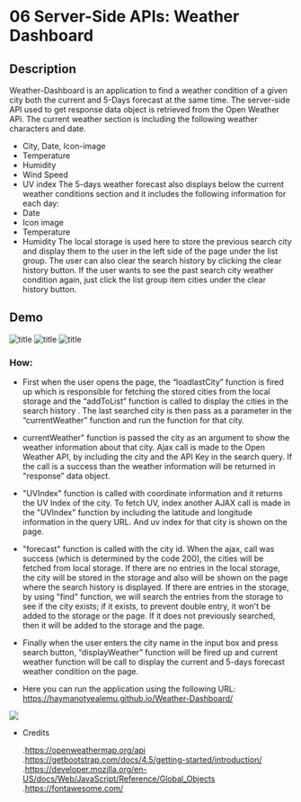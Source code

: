 # 06 Server-Side APIs: Weather Dashboard

## Description
Weather-Dashboard is an application to find a weather condition of a given city both the current and 5-Days forecast at the same time.
The server-side API used to get response data object is retrieved from the Open Weather APi.
The current weather section is including the following weather characters and date.
* City, Date, Icon-image
* Temperature
* Humidity
* Wind Speed
* UV index
The 5-days weather forecast also displays below the current weather conditions section and it includes the following information for each day:
* Date
* Icon image
* Temperature
* Humidity
The local storage is used here to store the previous search city and display them to the user in the left side of the page under the list group. The user can also clear the search history by clicking the clear history button.
If the user wants to see the past search city weather condition again, just click the list group item cities under the clear history button.

## Demo

![title](./assets/images/image-1.png)
![title](./assets/images/image-2.png)
![title](./assets/images/image-3.png)




### How:
* First when the user opens the page, the “loadlastCity” function is fired up which is responsible for fetching the stored cities from the local storage and  the “addToList” function is called to display the cities in the search history . The last searched city is then pass as a parameter in the “currentWeather” function and run the function for that city.
* currentWeather" function is passed the city as an argument to show the weather information about that city. Ajax call is made to the Open Weather API, by including the city and the API Key in the search query.  If the call is a success than the weather information will be returned in "response” data object. 
* "UVIndex" function is called with coordinate information and it returns the UV Index of the city. To fetch UV, index another AJAX call is made in the "UVIndex" function by including the latitude and longitude information in the query URL. And uv index for that city is shown on the page. 
* "forecast" function is called with the city id. When the ajax, call was success (which is determined by the code 200), the cities will be fetched from local storage. If there are no entries in the local storage, the city will be stored in the storage and also will be shown on the page where the search history is displayed. If there are entries in the storage, by using "find" function, we will search the entries from the storage to see if the city exists; if it exists, to prevent double entry, it won't be added to the storage or the page. If it does not previously searched, then it will be added to the storage and the page.
* Finally when the user enters the city name  in the input box and press search button, “displayWeather” function will be fired up and current weather function will be call to display the current and 5-days forecast weather condition on the page.

* Here you can run the application using the following URL:  https://haymanotyealemu.github.io/Weather-Dashboard/

![](image/screenshoot.PNG)

* Credits

  .https://openweathermap.org/api
  .https://getbootstrap.com/docs/4.5/getting-started/introduction/
  .https://developer.mozilla.org/en-US/docs/Web/JavaScript/Reference/Global_Objects
  .https://fontawesome.com/


<!-- ![Screenshot (791)](https://user-images.githubusercontent.com/75971776/149555530-ed13431e-8ff7-448c-b17d-2622ddbeb109.png)
![Screenshot (790)](https://user-images.githubusercontent.com/75971776/149555560-3c9b292a-ce3c-4720-a046-520141d1eaa1.png) -->